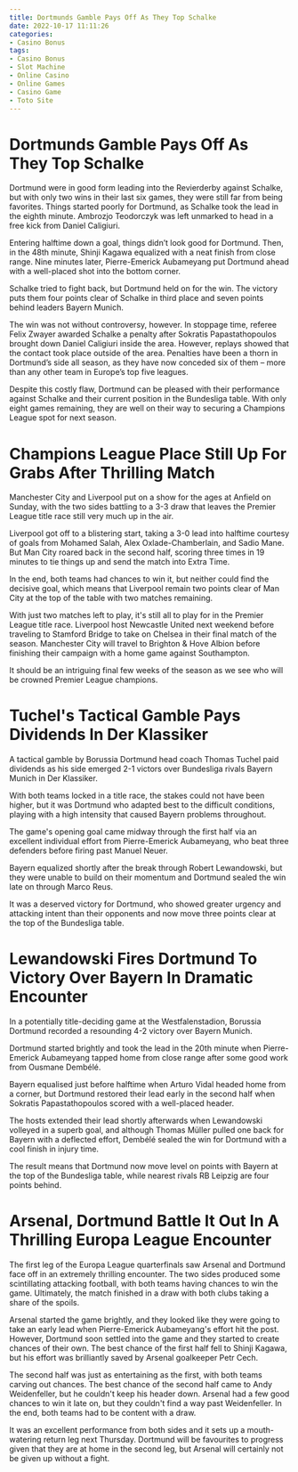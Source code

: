 ```yaml
---
title: Dortmunds Gamble Pays Off As They Top Schalke
date: 2022-10-17 11:11:26
categories:
- Casino Bonus
tags:
- Casino Bonus
- Slot Machine
- Online Casino
- Online Games
- Casino Game
- Toto Site
---
```



#  Dortmunds Gamble Pays Off As They Top Schalke

Dortmund were in good form leading into the Revierderby against Schalke, but with only two wins in their last six games, they were still far from being favorites. Things started poorly for Dortmund, as Schalke took the lead in the eighth minute. Ambrozjo Teodorczyk was left unmarked to head in a free kick from Daniel Caligiuri.

Entering halftime down a goal, things didn’t look good for Dortmund. Then, in the 48th minute, Shinji Kagawa equalized with a neat finish from close range. Nine minutes later, Pierre-Emerick Aubameyang put Dortmund ahead with a well-placed shot into the bottom corner.

Schalke tried to fight back, but Dortmund held on for the win. The victory puts them four points clear of Schalke in third place and seven points behind leaders Bayern Munich.

The win was not without controversy, however. In stoppage time, referee Felix Zwayer awarded Schalke a penalty after Sokratis Papastathopoulos brought down Daniel Caligiuri inside the area. However, replays showed that the contact took place outside of the area. Penalties have been a thorn in Dortmund’s side all season, as they have now conceded six of them – more than any other team in Europe’s top five leagues.

Despite this costly flaw, Dortmund can be pleased with their performance against Schalke and their current position in the Bundesliga table. With only eight games remaining, they are well on their way to securing a Champions League spot for next season.

#  Champions League Place Still Up For Grabs After Thrilling Match

Manchester City and Liverpool put on a show for the ages at Anfield on Sunday, with the two sides battling to a 3-3 draw that leaves the Premier League title race still very much up in the air.

Liverpool got off to a blistering start, taking a 3-0 lead into halftime courtesy of goals from Mohamed Salah, Alex Oxlade-Chamberlain, and Sadio Mane. But Man City roared back in the second half, scoring three times in 19 minutes to tie things up and send the match into Extra Time.

In the end, both teams had chances to win it, but neither could find the decisive goal, which means that Liverpool remain two points clear of Man City at the top of the table with two matches remaining.

With just two matches left to play, it's still all to play for in the Premier League title race. Liverpool host Newcastle United next weekend before traveling to Stamford Bridge to take on Chelsea in their final match of the season. Manchester City will travel to Brighton & Hove Albion before finishing their campaign with a home game against Southampton.

It should be an intriguing final few weeks of the season as we see who will be crowned Premier League champions.

#  Tuchel's Tactical Gamble Pays Dividends In Der Klassiker

A tactical gamble by Borussia Dortmund head coach Thomas Tuchel paid dividends as his side emerged 2-1 victors over Bundesliga rivals Bayern Munich in Der Klassiker.

With both teams locked in a title race, the stakes could not have been higher, but it was Dortmund who adapted best to the difficult conditions, playing with a high intensity that caused Bayern problems throughout.

The game's opening goal came midway through the first half via an excellent individual effort from Pierre-Emerick Aubameyang, who beat three defenders before firing past Manuel Neuer.

Bayern equalized shortly after the break through Robert Lewandowski, but they were unable to build on their momentum and Dortmund sealed the win late on through Marco Reus.

It was a deserved victory for Dortmund, who showed greater urgency and attacking intent than their opponents and now move three points clear at the top of the Bundesliga table.

#  Lewandowski Fires Dortmund To Victory Over Bayern In Dramatic Encounter

In a potentially title-deciding game at the Westfalenstadion, Borussia Dortmund recorded a resounding 4-2 victory over Bayern Munich.

Dortmund started brightly and took the lead in the 20th minute when Pierre-Emerick Aubameyang tapped home from close range after some good work from Ousmane Dembélé.

Bayern equalised just before halftime when Arturo Vidal headed home from a corner, but Dortmund restored their lead early in the second half when Sokratis Papastathopoulos scored with a well-placed header.

The hosts extended their lead shortly afterwards when Lewandowski volleyed in a superb goal, and although Thomas Müller pulled one back for Bayern with a deflected effort, Dembélé sealed the win for Dortmund with a cool finish in injury time.

The result means that Dortmund now move level on points with Bayern at the top of the Bundesliga table, while nearest rivals RB Leipzig are four points behind.

#  Arsenal, Dortmund Battle It Out In A Thrilling Europa League Encounter

The first leg of the Europa League quarterfinals saw Arsenal and Dortmund face off in an extremely thrilling encounter. The two sides produced some scintillating attacking football, with both teams having chances to win the game. Ultimately, the match finished in a draw with both clubs taking a share of the spoils.

Arsenal started the game brightly, and they looked like they were going to take an early lead when Pierre-Emerick Aubameyang's effort hit the post. However, Dortmund soon settled into the game and they started to create chances of their own. The best chance of the first half fell to Shinji Kagawa, but his effort was brilliantly saved by Arsenal goalkeeper Petr Cech.

The second half was just as entertaining as the first, with both teams carving out chances. The best chance of the second half came to Andy Weidenfeller, but he couldn't keep his header down. Arsenal had a few good chances to win it late on, but they couldn't find a way past Weidenfeller. In the end, both teams had to be content with a draw.

It was an excellent performance from both sides and it sets up a mouth-watering return leg next Thursday. Dortmund will be favourites to progress given that they are at home in the second leg, but Arsenal will certainly not be given up without a fight.